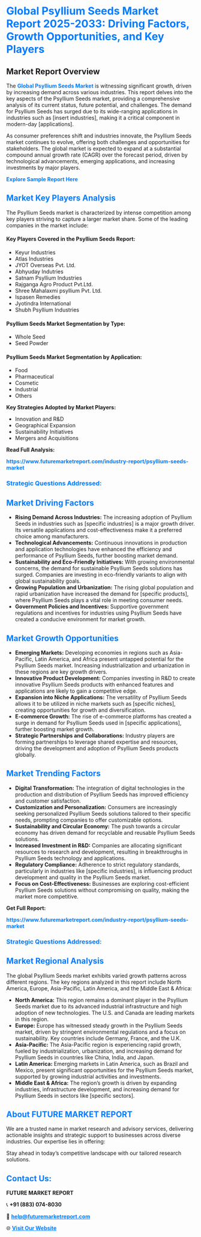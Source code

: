 <h1 style="color: #007BFF;">Global Psyllium Seeds Market Report 2025-2033: Driving Factors, Growth Opportunities, and Key Players</h1>

<section id="overview">
<h2>Market Report Overview</h2>
<p>The <a href="https://www.futuremarketreport.com/industry-report/psyllium-seeds-market" style="color: #007BFF; text-decoration: none;"><strong>Global Psyllium Seeds Market</strong></a> is witnessing significant growth, driven by increasing demand across various industries. This report delves into the key aspects of the Psyllium Seeds market, providing a comprehensive analysis of its current status, future potential, and challenges. The demand for Psyllium Seeds has surged due to its wide-ranging applications in industries such as [insert industries], making it a critical component in modern-day [applications].</p>
<p>As consumer preferences shift and industries innovate, the Psyllium Seeds market continues to evolve, offering both challenges and opportunities for stakeholders. The global market is expected to expand at a substantial compound annual growth rate (CAGR) over the forecast period, driven by technological advancements, emerging applications, and increasing investments by major players.</p>
</section>

<section id="overview">
<p><a href="https://www.futuremarketreport.com/request-sample/reportId=83887" style="color: #007BFF; text-decoration: none;"><strong>Explore Sample Report Here</strong></a></p>
</section>

<section id="key-players">
<h2 style="color: #007BFF;">Market Key Players Analysis</h2>
<p>The Psyllium Seeds market is characterized by intense competition among key players striving to capture a larger market share. Some of the leading companies in the market include:</p>
<h4>Key Players Covered in the Psyllium Seeds Report:</h4>
<ul><li>Keyur Industries</li><li>Atlas Industries</li><li>JYOT Overseas Pvt. Ltd.</li><li>Abhyuday Indutries</li><li>Satnam Psyllium Industries</li><li>Rajganga Agro Product Pvt.Ltd.</li><li>Shree Mahalaxmi psyllium Pvt. Ltd.</li><li>Ispasen Remedies</li><li>Jyotindra International</li><li>Shubh Psyllium Industries</li></ul>
<h4>Psyllium Seeds Market Segmentation by Type:</h4>
<ul><li>Whole Seed</li><li>Seed Powder</li></ul>

<h4>Psyllium Seeds Market Segmentation by Application:</h4>
<ul><li>Food</li><li>Pharmaceutical</li><li>Cosmetic</li><li>Industrial</li><li>Others</li></ul>
<p><strong>Key Strategies Adopted by Market Players:</strong></p>
<ul>
<li>Innovation and R&D</li>
<li>Geographical Expansion</li>
<li>Sustainability Initiatives</li>
<li>Mergers and Acquisitions</li>
</ul>
</section>

<section>
<p><strong>Read Full Analysis: </strong></p><a href="https://www.futuremarketreport.com/industry-report/psyllium-seeds-market" style="color: #007BFF; text-decoration: none;"><strong>https://www.futuremarketreport.com/industry-report/psyllium-seeds-market</strong></a>
<h3 style="color: #007BFF;">Strategic Questions Addressed:</h3>
</section>

<section id="driving-factors">
<h2 style="color: #007BFF;">Market Driving Factors</h2>
<ul>
<li><strong>Rising Demand Across Industries:</strong> The increasing adoption of Psyllium Seeds in industries such as [specific industries] is a major growth driver. Its versatile applications and cost-effectiveness make it a preferred choice among manufacturers.</li>
<li><strong>Technological Advancements:</strong> Continuous innovations in production and application technologies have enhanced the efficiency and performance of Psyllium Seeds, further boosting market demand.</li>
<li><strong>Sustainability and Eco-Friendly Initiatives:</strong> With growing environmental concerns, the demand for sustainable Psyllium Seeds solutions has surged. Companies are investing in eco-friendly variants to align with global sustainability goals.</li>
<li><strong>Growing Population and Urbanization:</strong> The rising global population and rapid urbanization have increased the demand for [specific products], where Psyllium Seeds plays a vital role in meeting consumer needs.</li>
<li><strong>Government Policies and Incentives:</strong> Supportive government regulations and incentives for industries using Psyllium Seeds have created a conducive environment for market growth.</li>
</ul>
</section>

<section id="growth-opportunities">
<h2 style="color: #007BFF;">Market Growth Opportunities</h2>
<ul>
<li><strong>Emerging Markets:</strong> Developing economies in regions such as Asia-Pacific, Latin America, and Africa present untapped potential for the Psyllium Seeds market. Increasing industrialization and urbanization in these regions are key growth drivers.</li>
<li><strong>Innovative Product Development:</strong> Companies investing in R&D to create innovative Psyllium Seeds products with enhanced features and applications are likely to gain a competitive edge.</li>
<li><strong>Expansion into Niche Applications:</strong> The versatility of Psyllium Seeds allows it to be utilized in niche markets such as [specific niches], creating opportunities for growth and diversification.</li>
<li><strong>E-commerce Growth:</strong> The rise of e-commerce platforms has created a surge in demand for Psyllium Seeds used in [specific applications], further boosting market growth.</li>
<li><strong>Strategic Partnerships and Collaborations:</strong> Industry players are forming partnerships to leverage shared expertise and resources, driving the development and adoption of Psyllium Seeds products globally.</li>
</ul>
</section>

<section id="trending-factors">
<h2 style="color: #007BFF;">Market Trending Factors</h2>
<ul>
<li><strong>Digital Transformation:</strong> The integration of digital technologies in the production and distribution of Psyllium Seeds has improved efficiency and customer satisfaction.</li>
<li><strong>Customization and Personalization:</strong> Consumers are increasingly seeking personalized Psyllium Seeds solutions tailored to their specific needs, prompting companies to offer customizable options.</li>
<li><strong>Sustainability and Circular Economy:</strong> The push towards a circular economy has driven demand for recyclable and reusable Psyllium Seeds solutions.</li>
<li><strong>Increased Investment in R&D:</strong> Companies are allocating significant resources to research and development, resulting in breakthroughs in Psyllium Seeds technology and applications.</li>
<li><strong>Regulatory Compliance:</strong> Adherence to strict regulatory standards, particularly in industries like [specific industries], is influencing product development and quality in the Psyllium Seeds market.</li>
<li><strong>Focus on Cost-Effectiveness:</strong> Businesses are exploring cost-efficient Psyllium Seeds solutions without compromising on quality, making the market more competitive.</li>
</ul>
</section>

<section>
<p><strong>Get Full Report: </strong></p><a href="https://www.futuremarketreport.com/industry-report/psyllium-seeds-market" style="color: #007BFF; text-decoration: none;"><strong>https://www.futuremarketreport.com/industry-report/psyllium-seeds-market</strong></a>
<h3 style="color: #007BFF;">Strategic Questions Addressed:</h3>
</section>


<section id="regional-analysis">
<h2 style="color: #007BFF;">Market Regional Analysis</h2>
<p>The global Psyllium Seeds market exhibits varied growth patterns across different regions. The key regions analyzed in this report include North America, Europe, Asia-Pacific, Latin America, and the Middle East & Africa:</p>
<ul>
<li><strong>North America:</strong> This region remains a dominant player in the Psyllium Seeds market due to its advanced industrial infrastructure and high adoption of new technologies. The U.S. and Canada are leading markets in this region.</li>
<li><strong>Europe:</strong> Europe has witnessed steady growth in the Psyllium Seeds market, driven by stringent environmental regulations and a focus on sustainability. Key countries include Germany, France, and the U.K.</li>
<li><strong>Asia-Pacific:</strong> The Asia-Pacific region is experiencing rapid growth, fueled by industrialization, urbanization, and increasing demand for Psyllium Seeds in countries like China, India, and Japan.</li>
<li><strong>Latin America:</strong> Emerging markets in Latin America, such as Brazil and Mexico, present significant opportunities for the Psyllium Seeds market, supported by growing industrial activities and investments.</li>
<li><strong>Middle East & Africa:</strong> The region’s growth is driven by expanding industries, infrastructure development, and increasing demand for Psyllium Seeds in sectors like [specific sectors].</li>
</ul>
</section>

<footer>
<h2 style="color: #007BFF;">About FUTURE MARKET REPORT</h2>
<p>We are a trusted name in market research and advisory services, delivering actionable insights and strategic support to businesses across diverse industries. Our expertise lies in offering:</p>

<p>Stay ahead in today’s competitive landscape with our tailored research solutions.</p>

<h2 style="color: #007BFF;">Contact Us:</h2>
<p><strong>FUTURE MARKET REPORT</strong></p>
<p>📞 <strong>+91 (883) 074-8030</strong></p>
<p>📧 <strong><a href="mailto:help@futuremarketreport.com" style="color: #007BFF;">help@futuremarketreport.com</a></strong></p>
<p>🌐 <strong><a href="https://www.futuremarketreport.com/" style="color: #007BFF;">Visit Our Website</a></strong></p>
</footer>